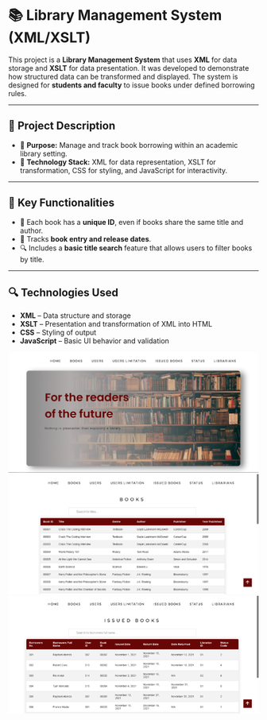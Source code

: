 # 📚 Library Management System (XML/XSLT)

This project is a **Library Management System** that uses **XML** for data storage and **XSLT** for data presentation. It was developed to demonstrate how structured data can be transformed and displayed. The system is designed for **students and faculty** to issue books under defined borrowing rules.

---

## 🧾 Project Description

- 🎯 **Purpose:** Manage and track book borrowing within an academic library setting.
- 📘 **Technology Stack:** XML for data representation, XSLT for transformation, CSS for styling, and JavaScript for interactivity.

---

## 🧠 Key Functionalities

- 🔐 Each book has a **unique ID**, even if books share the same title and author.
- 📅 Tracks **book entry and release dates**.
- 🔍 Includes a **basic title search** feature that allows users to filter books by title.

---

## 🔍 Technologies Used

- **XML** – Data structure and storage
- **XSLT** – Presentation and transformation of XML into HTML
- **CSS** – Styling of output
- **JavaScript** – Basic UI behavior and validation

![Library Management System Screenshot](https://github.com/tyermercado/Library-management-system/blob/master/Library.png?raw=true)
![Library Management System Screenshot](https://github.com/tyermercado/Library-management-system/blob/master/Library(2).png?raw=true)
![Library Management System Screenshot](https://github.com/tyermercado/Library-management-system/blob/master/Library(3).png?raw=true)
